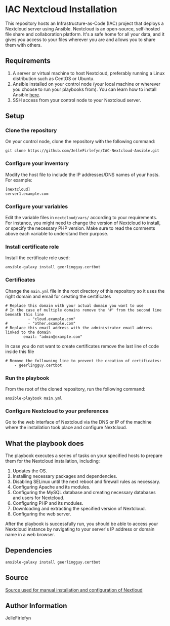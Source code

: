 IAC Nextcloud Installation
=========

This repository hosts an Infrastructure-as-Code (IAC) project that deploys a Nextcloud server using Ansible. Nextcloud is an open-source, self-hosted file share and collaboration platform. It's a safe home for all your data, and it gives you access to your files wherever you are and allows you to share them with others.

Requirements
------------

1. A server or virtual machine to host Nextcloud, preferably running a Linux distribution such as CentOS or Ubuntu.
1. Ansible installed on your control node (your local machine or wherever you choose to run your playbooks from). You can learn how to install Ansible [here](https://docs.ansible.com/ansible/latest/installation_guide/intro_installation.html).
1. SSH access from your control node to your Nextcloud server.

Setup
-----

### Clone the repository

On your control node, clone the repository with the following command:

```
git clone https://github.com/JelleFirlefyn/IAC-Nextcloud-Ansible.git
```

### Configure your inventory

Modify the host file to include the IP addresses/DNS names of your hosts. For example:

```
[nextcloud]
server1.example.com
```

### Configure your variables

Edit the variable files in `nextcloud/vars/` according to your requirements. For instance, you might need to change the version of Nextcloud to install, or specify the necessary PHP version. Make sure to read the comments above each variable to understand their purpose.

### Install certificate role

Install the certificate role used:

```
ansible-galaxy install geerlingguy.certbot
```

### Certificates

Change the `main.yml` file in the root directory of this repository so it uses the right domain and email for creating the certificates

```
# Replace this domain with your actual domain you want to use
# In the case of multiple domains remove the '#' from the second line beneath this line
          - "cloud.example.com"
#         - "other.example.com"
# Replace this email address with the administrator email address linked to the domain
        email: "admin@example.com"
``` 

In case you do not want to create certificates remove the last line of code inside this file

```
# Remove the followoing line to prevent the creation of certificates:
    - geerlingguy.certbot
```

### Run the playbook

From the root of the cloned repository, run the following command:

```
ansible-playbook main.yml
```

### Configure Nextcloud to your preferences

Go to the web interface of Nextcloud via the DNS or IP of the machine where the installation took place and configure Nextcloud.

What the playbook does
----------------------

The playbook executes a series of tasks on your specified hosts to prepare them for the Nextcloud installation, including:

1. Updates the OS.
1. Installing necessary packages and dependencies.
1. Disabling SELinux until the next reboot and firewall rules as necessary.
1. Configuring Apache and its modules.
1. Configuring the MySQL database and creating necessary databases and users for Nextcloud.
1. Configuring PHP and its modules.
1. Downloading and extracting the specified version of Nextcloud.
1. Configuring the web server.

After the playbook is successfully run, you should be able to access your Nextcloud instance by navigating to your server's IP address or domain name in a web browser.

Dependencies
------------

`ansible-galaxy install geerlingguy.certbot`

Source
------

[Source used for manual installation and configuration of Nextloud](https://linux.how2shout.com/how-to-install-nextcloud-on-almalinux-9-rocky-linux-9/)

Author Information
------------------

JelleFirlefyn
